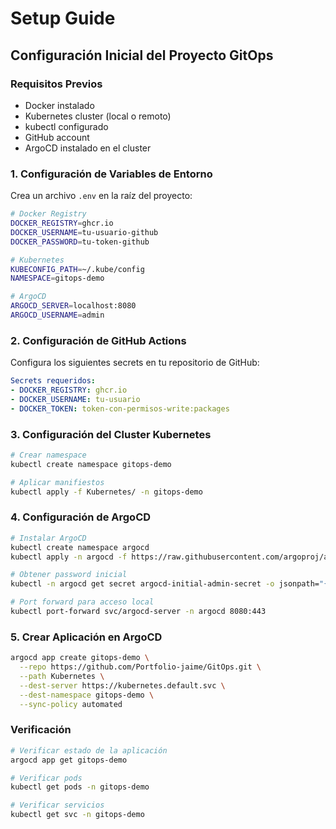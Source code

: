 # Setup Guide

## Configuración Inicial del Proyecto GitOps

### Requisitos Previos
- Docker instalado
- Kubernetes cluster (local o remoto)
- kubectl configurado
- GitHub account
- ArgoCD instalado en el cluster

### 1. Configuración de Variables de Entorno

Crea un archivo `.env` en la raíz del proyecto:

```bash
# Docker Registry
DOCKER_REGISTRY=ghcr.io
DOCKER_USERNAME=tu-usuario-github
DOCKER_PASSWORD=tu-token-github

# Kubernetes
KUBECONFIG_PATH=~/.kube/config
NAMESPACE=gitops-demo

# ArgoCD
ARGOCD_SERVER=localhost:8080
ARGOCD_USERNAME=admin
```

### 2. Configuración de GitHub Actions

Configura los siguientes secrets en tu repositorio de GitHub:

```yaml
Secrets requeridos:
- DOCKER_REGISTRY: ghcr.io
- DOCKER_USERNAME: tu-usuario
- DOCKER_TOKEN: token-con-permisos-write:packages
```

### 3. Configuración del Cluster Kubernetes

```bash
# Crear namespace
kubectl create namespace gitops-demo

# Aplicar manifiestos
kubectl apply -f Kubernetes/ -n gitops-demo
```

### 4. Configuración de ArgoCD

```bash
# Instalar ArgoCD
kubectl create namespace argocd
kubectl apply -n argocd -f https://raw.githubusercontent.com/argoproj/argo-cd/stable/manifests/install.yaml

# Obtener password inicial
kubectl -n argocd get secret argocd-initial-admin-secret -o jsonpath="{.data.password}" | base64 -d

# Port forward para acceso local
kubectl port-forward svc/argocd-server -n argocd 8080:443
```

### 5. Crear Aplicación en ArgoCD

```bash
argocd app create gitops-demo \
  --repo https://github.com/Portfolio-jaime/GitOps.git \
  --path Kubernetes \
  --dest-server https://kubernetes.default.svc \
  --dest-namespace gitops-demo \
  --sync-policy automated
```

### Verificación

```bash
# Verificar estado de la aplicación
argocd app get gitops-demo

# Verificar pods
kubectl get pods -n gitops-demo

# Verificar servicios
kubectl get svc -n gitops-demo
```